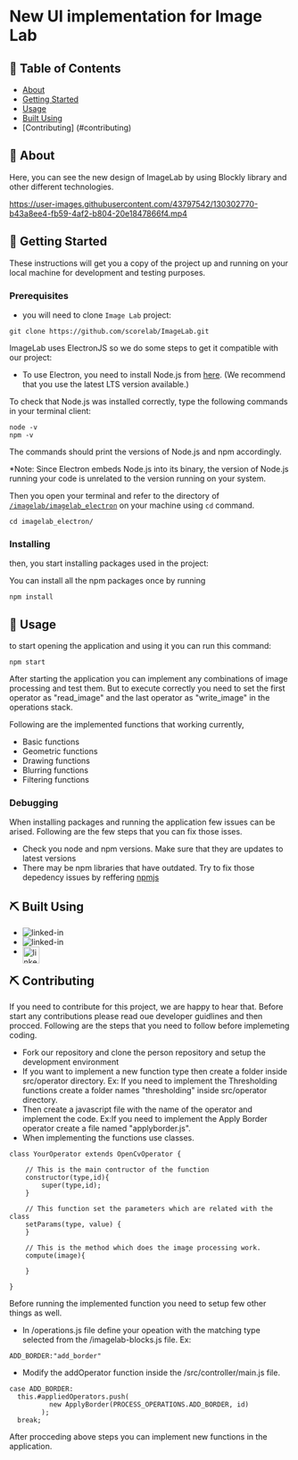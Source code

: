 # New UI implementation for Image Lab

## 📝 Table of Contents

- [About](#about)
- [Getting Started](#getting_started)
- [Usage](#usage)
- [Built Using](#built_using)
- [Contributing] (#contributing)

## 🧐 About <a name = "about"></a>

Here, you can see the new design of ImageLab by using Blockly library and other different technologies.

https://user-images.githubusercontent.com/43797542/130302770-b43a8ee4-fb59-4af2-b804-20e1847866f4.mp4

## 🏁 Getting Started <a name = "getting_started"></a>

These instructions will get you a copy of the project up and running on your local machine for development and testing purposes.

### Prerequisites

- you will need to clone `Image Lab` project:

```
git clone https://github.com/scorelab/ImageLab.git
```

ImageLab uses ElectronJS so we do some steps to get it compatible with our project:

- To use Electron, you need to install Node.js from [here](https://nodejs.org/en/download/). (We recommend that you use the latest LTS version available.)

To check that Node.js was installed correctly, type the following commands in your terminal client:

```
node -v
npm -v
```

The commands should print the versions of Node.js and npm accordingly.

\*Note: Since Electron embeds Node.js into its binary, the version of Node.js running your code is unrelated to the version running on your system.

Then you open your terminal and refer to the directory of [`/imagelab/imagelab_electron`](https://github.com/kaveeshadinamidu/imagelab/tree/master/imagelab_electron) on your machine using `cd` command.

```
cd imagelab_electron/
```

### Installing

then, you start installing packages used in the project:

You can install all the npm packages once by running

```
npm install
```

## 🎈 Usage <a name="usage"></a>

to start opening the application and using it you can run this command:

```
npm start
```

After starting the application you can implement any combinations of image processing and
test them. But to execute correctly you need to set the first operator as "read_image" and
the last operator as "write_image" in the operations stack.

Following are the implemented functions that working currently,

- Basic functions
- Geometric functions
- Drawing functions
- Blurring functions
- Filtering functions

### Debugging

When installing packages and running the application few issues can be arised. Following are the few steps that you can fix those isses.

- Check you node and npm versions. Make sure that they are updates to latest versions
- There may be npm libraries that have outdated. Try to fix those depedency issues by reffering [npmjs](https://www.npmjs.com)

## ⛏️ Built Using <a name = "built_using"></a>

- [<img align="left" alt="linked-in" src="https://img.shields.io/badge/Electron-191970?style=for-the-badge&logo=Electron&logoColor=white" />](https://www.electronjs.org/)
- [<img align="left" alt="linked-in" src="https://img.shields.io/badge/NPM-%23000000.svg?style=for-the-badge&logo=npm&logoColor=white" />](https://www.npmjs.com/)
- [<img align="left" alt="linked-in" src="https://developers.google.com/blockly/images/logos/logo_standard.svg" height= "30" />](https://developers.google.com/blockly)

## ⛏️ Contributing <a name = "contributing"></a>

If you need to contribute for this project, we are happy to hear that. Before start any contributions please read oue developer guidlines and then procced. Following are the steps that you need to follow before implemeting coding.

- Fork our repository and clone the person repository and setup the development environment
- If you want to implement a new function type then create a folder inside src/operator directory.
  Ex: If you need to implement the Thresholding functions create a folder names "thresholding" inside src/operator directory.
- Then create a javascript file with the name of the operator and implement the code.
  Ex:If you need to implement the Apply Border operator create a file named "applyborder.js".
- When implementing the functions use classes.

```
class YourOperator extends OpenCvOperator {

    // This is the main contructor of the function
    constructor(type,id){
        super(type,id);
    }

    // This function set the parameters which are related with the class
    setParams(type, value) {
    }

    // This is the method which does the image processing work.
    compute(image){

    }

}

```

Before running the implemented function you need to setup few other things as well.

- In /operations.js file define your opeation with the matching type selected from the /imagelab-blocks.js file.
  Ex:

```
ADD_BORDER:"add_border"
```

- Modify the addOperator function inside the /src/controller/main.js file.

```
case ADD_BORDER:
  this.#appliedOperators.push(
          new ApplyBorder(PROCESS_OPERATIONS.ADD_BORDER, id)
        );
  break;
```

After procceding above steps you can implement new functions in the application.
